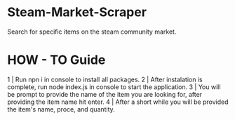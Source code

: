 # Steam-Market-Scraper
Search for specific items on the steam community market.

# HOW - TO Guide

1 | Run npn i  in console to install all packages.
2 | After instalation is complete, run node index.js in console to start the application.
3 | You will be prompt to provide the name of the item you are looking for, after providing the item name hit enter.
4 | After a short while you will be provided the item's name, proce, and quantity.
